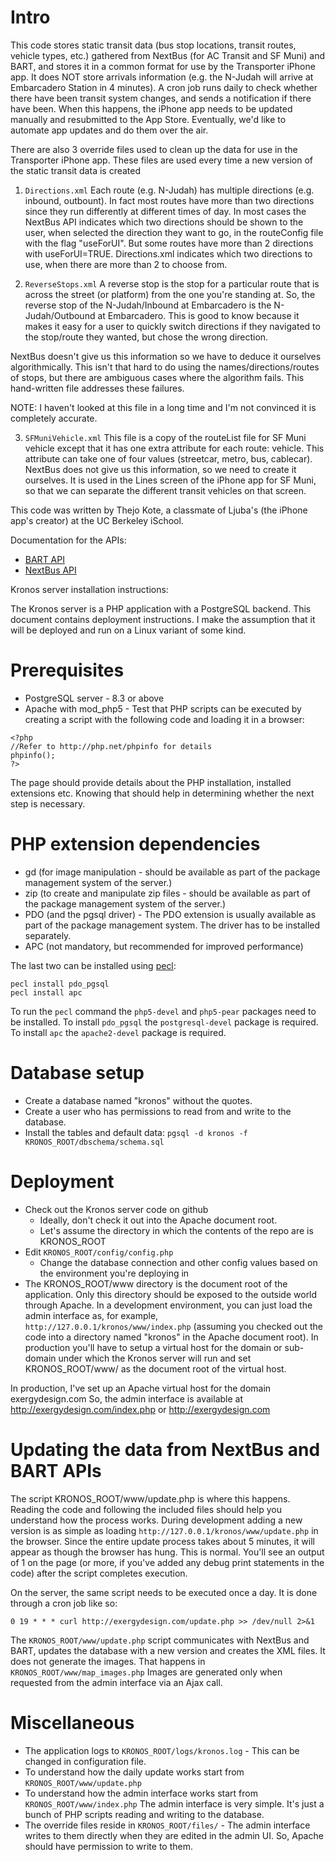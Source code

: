 Intro
=====
This code stores static transit data (bus stop locations, transit routes, 
vehicle types, etc.) gathered from NextBus (for AC Transit and SF Muni)
and BART, and stores it in a common format for use by the Transporter
iPhone app. It does NOT store arrivals information (e.g. the N-Judah will arrive at Embarcadero Station in 4 minutes). A cron job runs daily to check whether there have been
transit system changes, and sends a notification if there have been.
When this happens, the iPhone app needs to be updated manually and
resubmitted to the App Store. Eventually, we'd like to automate 
app updates and do them over the air.

There are also 3 override files used to clean up the data for use in the Transporter iPhone app. These files are used every time a new version of the static transit data is created

1. `Directions.xml`
Each route (e.g. N-Judah) has multiple directions (e.g. inbound, outbount). In fact most routes have more than two directions since they run differently at different times of day. In most cases the NextBus API indicates which two directions should be shown to the user, when selected the direction they want to go, in the routeConfig file with the flag "useForUI". But some routes have more than 2 directions with useForUI=TRUE. Directions.xml indicates which two directions to use, when there are more than 2 to choose from.

2. `ReverseStops.xml`
A reverse stop is the stop for a particular route that is across the street (or platform) from the one you're standing at. So, the reverse stop of the N-Judah/Inbound at Embarcadero is the N-Judah/Outbound at Embarcadero. This is good to know because it makes it easy for a user to quickly switch directions if they navigated to the stop/route they wanted, but chose the wrong direction.

NextBus doesn't give us this information so we have to deduce it ourselves algorithmically. This isn't that hard to do using the names/directions/routes of stops, but there are ambiguous cases where the algorithm fails. This hand-written file addresses these failures. 

NOTE: I haven't looked at this file in a long time and I'm not convinced it is completely accurate.

3. `SFMuniVehicle.xml`
This file is a copy of the routeList file for SF Muni vehicle except that it has one extra attribute for each route: vehicle. This attribute can take one of four values (streetcar, metro, bus, cablecar). NextBus does not give us this information, so we need to create it ourselves. It is used in the Lines screen of the iPhone app for SF Muni, so that we can separate the different transit vehicles on that screen.

This code was written by Thejo Kote, a classmate of Ljuba's (the iPhone app's creator) at the UC Berkeley iSchool.

Documentation for the APIs:

* [BART API](http://api.bart.gov/docs/overview/index.aspx)
* [NextBus API](http://www.nextbus.com/xmlFeedDocs/NextBusXMLFeed.pdf)

Kronos server installation instructions:

The Kronos server is a PHP application with a PostgreSQL backend. This document
contains deployment instructions. I make the assumption that it will be
deployed and run on a Linux variant of some kind.

Prerequisites
=============
- PostgreSQL server - 8.3 or above
- Apache with mod_php5 - Test that PHP scripts can be executed by creating
a script with the following code and loading it in a browser:

```
<?php
//Refer to http://php.net/phpinfo for details
phpinfo();
?>
```

The page should provide details about the PHP installation, installed extensions
etc. Knowing that should help in determining whether the next step is necessary.

PHP extension dependencies
==========================
- gd (for image manipulation - should be available as part of the package
    management system of the server.)
- zip (to create and manipulate zip files - should be available as part of the
    package management system of the server.)
- PDO (and the pgsql driver) - The PDO extension is usually available as part of
    the package management system. The driver has to be installed separately.
- APC (not mandatory, but recommended for improved performance)

The last two can be installed using [pecl](http://pecl.php.net):

```
pecl install pdo_pgsql
pecl install apc
```

To run the `pecl` command the `php5-devel` and `php5-pear` packages need to be installed.
To install `pdo_pgsql` the `postgresql-devel` package is required.
To install `apc` the `apache2-devel` package is required.

Database setup
==============
- Create a database named "kronos" without the quotes.
- Create a user who has permissions to read from and write to the database.
- Install the tables and default data: `pgsql -d kronos -f KRONOS_ROOT/dbschema/schema.sql`

Deployment
==========
- Check out the Kronos server code on github
    - Ideally, don't check it out into the Apache document root.
    - Let's assume the directory in which the contents of the repo 
	  are is KRONOS_ROOT
- Edit `KRONOS_ROOT/config/config.php`
    - Change the database connection and other config values based on the
        environment you're deploying in
- The KRONOS_ROOT/www directory is the document root of the application. Only
    this directory should be exposed to the outside world through Apache. In a
    development environment, you can just load the admin interface as, for
    example, `http://127.0.0.1/kronos/www/index.php` (assuming you checked out the
    code into a directory named "kronos" in the Apache document root). In
    production you'll have to setup a virtual host for the domain or sub-domain
    under which the Kronos server will run and set KRONOS_ROOT/www/ as the
    document root of the virtual host.

In production, I've set up an Apache virtual host for the domain exergydesign.com
So, the admin interface is available at http://exergydesign.com/index.php or
http://exergydesign.com

Updating the data from NextBus and BART APIs
============================================
The script KRONOS_ROOT/www/update.php is where this happens. Reading the code
and following the included files should help you understand how the process works.
During development adding a new version is as simple as loading
`http://127.0.0.1/kronos/www/update.php` in the browser. Since the entire update
process takes about 5 minutes, it will appear as though the browser has hung.
This is normal. You'll see an output of 1 on the page (or more, if you've added
any debug print statements in the code) after the script completes execution.

On the server, the same script needs to be executed once a day. It is done
through a cron job like so:

`0 19 * * * curl http://exergydesign.com/update.php >> /dev/null 2>&1`

The `KRONOS_ROOT/www/update.php` script communicates with NextBus and BART,
updates the database with a new version and creates the XML files. It does not
generate the images. That happens in `KRONOS_ROOT/www/map_images.php`
Images are generated only when requested from the admin interface via an Ajax call.

Miscellaneous
=============
- The application logs to `KRONOS_ROOT/logs/kronos.log` - This can be changed in
    configuration file.
- To understand how the daily update works start from `KRONOS_ROOT/www/update.php`
- To understand how the admin interface works start from `KRONOS_ROOT/www/index.php`
    The admin interface is very simple. It's just a bunch of PHP scripts reading
    and writing to the database.
- The override files reside in `KRONOS_ROOT/files/` - The admin interface writes
    to them directly when they are edited in the admin UI. So, Apache should have
    permission to write to them.

